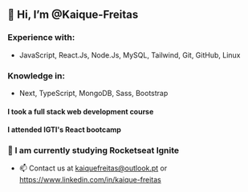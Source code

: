 ## 👋 Hi, I’m @Kaique-Freitas

### Experience with: 
- JavaScript, React.Js, Node.Js, MySQL, Tailwind, Git, GitHub, Linux

### Knowledge in: 
- Next, TypeScript, MongoDB, Sass, Bootstrap

#### I took a full stack web development course  
#### I attended IGTI's React bootcamp


### 📗 I am currently studying Rocketseat Ignite



- 📫 Contact us at kaiquefreitas@outlook.pt or https://www.linkedin.com/in/kaique-freitas


